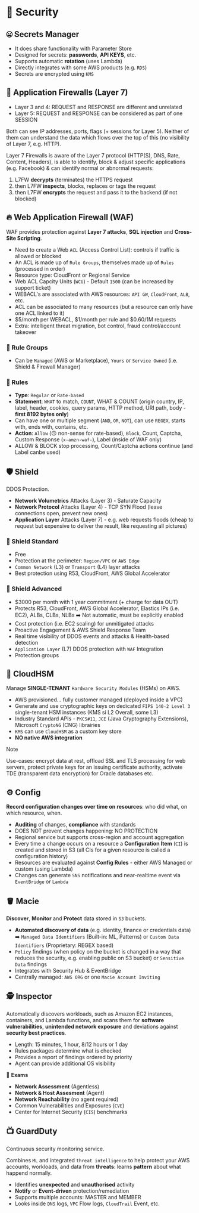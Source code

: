 # 👮 Security

## 🤐 Secrets Manager

- It does share functionality with Parameter Store
- Designed for secrets: **passwords**, **API KEYS**, etc.
- Supports automatic **rotation** (uses Lambda)
- Directly integrates with some AWS products (e.g. `RDS`)
- Secrets are encrypted using `KMS`

## 🚧 Application Firewalls (Layer 7)

- Layer 3 and 4: REQUEST and RESPONSE are different and unrelated
- Layer 5: REQUEST and RESPONSE can be considered as part of one SESSION

Both can see IP addresses, ports, flags (+ sessions for Layer 5).
Neither of them can understand the data which flows over the top of this (no visibility of Layer 7, e.g. HTTP).

Layer 7 Firewalls is aware of the Layer 7 protocol (HTTP(S), DNS, Rate, Content, Headers), is able to identify, block & adjust specific applications (e.g. Facebook) & can identify normal or abnormal requests:

1. L7FW **decrypts** (terminates) the HTTPS request
2. then L7FW **inspects**, blocks, replaces or tags the request
3. then L7FW **encrypts** the request and pass it to the backend (if not blocked)

## 🔥 Web Application Firewall (WAF)

WAF provides protection against **Layer 7 attacks**, **SQL injection** and **Cross-Site Scripting**.

- Need to create a Web `ACL` (Access Control List): controls if traffic is allowed or blocked
- An ACL is made up of `Rule Groups`, themselves made up of `Rules` (processed in order)
- Resource type: CloudFront or Regional Service
- Web ACL Capcity Units (`WCU`) - Default `1500` (can be increased by support ticket)
- WEBACL's are associated with AWS resources: `API GW`, `CloudFront`, `ALB`, etc.
- ACL can be associated to many resources (but a resource can only have one ACL linked to it)
- $5/month per WEBACL, $1/month per rule and $0.60/1M requests
- Extra: intelligent threat migration, bot control, fraud control/account takeover

### 📁 Rule Groups

- Can be `Managed` (AWS or Marketplace), `Yours` or `Service Owned` (i.e. Shield & Firewall Manager)

### 📐 Rules

- **Type**: `Regular` or `Rate-based`
- **Statement**: `WHAT` to match, `COUNT`, WHAT & COUNT (origin country, IP, label, header, cookies, query params, HTTP method, URI path, body - **first 8192 bytes only**)
- Can have one or multiple segment (`AND`, `OR`, `NOT`), can use `REGEX`, starts with, ends with, contains, etc.
- **Action**: `Allow` (🙃 non-sense for rate-based), `Block`, Count, Captcha, Custom Response (`x-amzn-waf-`), Label (inside of WAF only)
- ALLOW & BLOCK stop processing, Count/Captcha actions continue (and Label canbe used)

## 🛡️ Shield

DDOS Protection.

- **Network Volumetrics** Attacks (Layer 3) - Saturate Capacity
- **Network Protocol** Attacks (Layer 4) - TCP SYN Flood (leave connections open, prevent new ones)
- **Application Layer** Attacks (Layer 7) - e.g. web requests floods (cheap to request but expensive to deliver the result, like requesting all pictures)

### 🔰 Shield Standard

- Free
- Protection at the perimeter: `Region/VPC` or `AWS Edge`
- `Common Network` (L3) or `Transport` (L4) layer attacks
- Best protection using R53, CloudFront, AWS Global Accelerator

### 🔰 Shield Advanced

- $3000 per month with 1 year commitment (+ charge for data OUT)
- Protects R53, CloudFront, AWS Global Accelerator, Elastics IPs (i.e. EC2), ALBs, CLBs, NLBs ➡️ Not automatic, must be explicitly enabled
- Cost protection (i.e. EC2 scaling) for unmitigated attacks
- Proactive Engagement & AWS Shield Response Team
- Real time visibility of DDOS events and attacks & Health-based detection
- `Application Layer` (L7) DDOS protection with `WAF` Integration
- Protection groups

## 🔐 CloudHSM

Manage **SINGLE-TENANT** `Hardware Security Modules` (HSMs) on AWS.

- AWS provisioned... fully customer managed (deployed inside a VPC)
- Generate and use cryptographic keys on dedicated `FIPS 140-2 Level 3` single-tenant HSM instances (KMS si L2 Overall, some L3)
- Industry Standard APIs - `PKCS#11`, `JCE` (Java Cryptography Extensions), Microsoft `CryptoNG` (CNG) librairies
- `KMS` can use `CloudHSM` as a custom key store
- **NO native AWS integration**

> [!NOTE]
> Use-cases: encrypt data at rest, offload SSL and TLS processing for web servers, protect private keys for an issuing certificate authority, activate TDE (transparent data encryption) for Oracle databases etc.

## ⚙️ Config

**Record configuration changes over time on resources**: who did what, on which resource, when.

- **Auditing** of changes, **compliance** with standards
- DOES NOT prevent changes happening: NO PROTECTION
- Regional service but supports cross-region and account aggregation
- Every time a change occurs on a resource a **Configuration Item** (`CI`) is created and stored in S3 (all CIs for a given resource is called a configuration history)
- Resources are evaluated against **Config Rules** - either AWS Managed or custom (using Lambda)
- Changes can generate `SNS` notifications and near-realtime event via `EventBridge` or `Lambda`

## 🪣 Macie

**Discover**, **Monitor** and **Protect** data stored in `S3` buckets.

- **Automated discovery of data** (e.g. identity, finance or credentials data) ➡️ `Managed Data Identifiers` (Built-in: ML, Patterns) or `Custom Data Identifiers` (Proprietary: REGEX based)
- `Policy` findings (when policy on the bucket is changed in a way that reduces the security, e.g. enabling public on S3 bucket) or `Sensitive Data` findings
- Integrates with Security Hub & EventBridge
- Centrally managed: `AWS ORG` or one `Macie Account Inviting`

## 🕵️ Inspector

Automatically discovers workloads, such as Amazon EC2 instances, containers, and Lambda functions, and scans them for **software vulnerabilities**, **unintended network exposure** and deviations against **security best practices**.

- Length: 15 minutes, 1 hour, 8/12 hours or 1 day
- Rules packages determine what is checked
- Provides a report of findings ordered by priority
- Agent can provide additional OS visibility

🎒 **Exams**

- **Network Assessment** (Agentless)
- **Network & Host Assesment** (Agent)
- **Network Reachability** (no agent required)
- Common Vulnerabilities and Exposures (`CVE`)
- Center for Internet Security (`CIS`) benchmarks

## 📺 GuardDuty

Continuous security monitoring service.

Combines `ML` and integrated `threat intelligence` to help protect your AWS accounts, workloads, and data from **threats**: learns **pattern** about what happend normally.

- Identifies **unexpected** and **unauthorised** activity
- **Notify** or **Event-driven** protection/remediation
- Supports multiple accounts: MASTER and MEMBER
- Looks inside `DNS` logs, `VPC` Flow logs, `CloudTrail` Event, etc.
